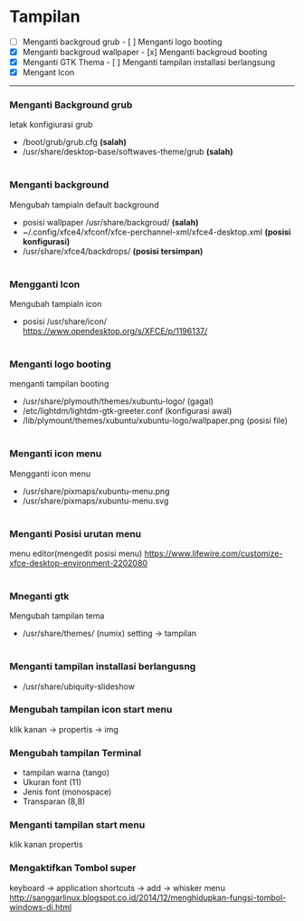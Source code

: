 # Tampilan

- [ ] Menganti backgroud grub			- [ ] Menganti logo booting
- [x] Menganti backgroud wallpaper		- [x] Menganti backgroud booting
- [x] Menganti GTK Thema				- [ ] Menganti tampilan installasi berlangsung
- [x] Mengant Icon

--------------------------------------------------------------------------------------------------------------------

### Menganti Background grub
letak konfigiurasi grub
* /boot/grub/grub.cfg <b>(salah)</b>
* /usr/share/desktop-base/softwaves-theme/grub <b>(salah)</b>
<br><br>

### Menganti background
Mengubah tampialn default background
* posisi wallpaper /usr/share/backgroud/ <b>(salah)</b>
* ~/.config/xfce4/xfconf/xfce-perchannel-xml/xfce4-desktop.xml <b>(posisi konfigurasi)</b>
* /usr/share/xfce4/backdrops/ <b>(posisi tersimpan)</b>
<br><br>


### Mengganti Icon
Mengubah tampialn icon
* posisi /usr/share/icon/
<br>https://www.opendesktop.org/s/XFCE/p/1196137/
<br><br>

### Menganti logo booting
menganti tampilan booting
* /usr/share/plymouth/themes/xubuntu-logo/ (gagal)
* /etc/lightdm/lightdm-gtk-greeter.conf (konfigurasi awal)
* /lib/plymount/themes/xubuntu/xubuntu-logo/wallpaper.png (posisi file)
<br><br>

### Menganti icon menu
Mengganti icon menu
* /usr/share/pixmaps/xubuntu-menu.png
* /usr/share/pixmaps/xubuntu-menu.svg
<br><br>

### Menganti Posisi urutan menu
menu editor(mengedit posisi menu)
https://www.lifewire.com/customize-xfce-desktop-environment-2202080
<br><br>

### Mneganti gtk
Mengubah tampilan tema
* /usr/share/themes/ (numix)
setting -> tampilan
<br><br>

### Menganti tampilan installasi berlangusng
* /usr/share/ubiquity-slideshow

### Mengubah tampilan icon start menu
klik kanan -> propertis -> img

### Mengubah tampilan Terminal
 * tampilan warna (tango)
 * Ukuran font (11)
 * Jenis font (monospace)
 * Transparan (8,8)

### Menganti tampilan start menu
klik kanan propertis

### Mengaktifkan Tombol super
keyboard -> application shortcuts -> add -> whisker menu 
http://sanggarlinux.blogspot.co.id/2014/12/menghidupkan-fungsi-tombol-windows-di.html

